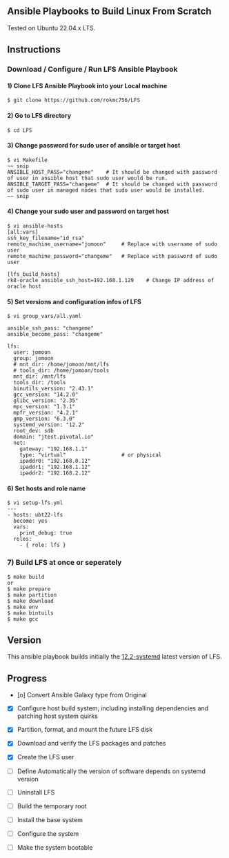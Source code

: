 ## Ansible Playbooks to Build Linux From Scratch
Tested on Ubuntu 22.04.x LTS.

## Instructions
### Download / Configure / Run LFS Ansible Playbook
#### 1) Clone LFS Ansible Playbook into your Local machine
```
$ git clone https://github.com/rokmc756/LFS
```
#### 2) Go to LFS directory
```
$ cd LFS
```
#### 3) Change password for sudo user of ansible or target host
```
$ vi Makefile
~~ snip
ANSIBLE_HOST_PASS="changeme"    # It should be changed with password of user in ansible host that sudo user would be run.
ANSIBLE_TARGET_PASS="changeme"  # It should be changed with password of sudo user in managed nodes that sudo user would be installed.
~~ snip
```
#### 4) Change your sudo user and password on target host
```
$ vi ansible-hosts
[all:vars]
ssh_key_filename="id_rsa"
remote_machine_username="jomoon"     # Replace with username of sudo user
remote_machine_password="changeme"   # Replace with password of sudo user

[lfs_build_hosts]
rk8-oracle ansible_ssh_host=192.168.1.129    # Change IP address of oracle host
```
#### 5) Set versions and configuration infos of LFS
```
$ vi group_vars/all.yaml

ansible_ssh_pass: "changeme"
ansible_become_pass: "changeme"

lfs:
  user: jomoon
  group: jomoon
  # mnt_dir: /home/jomoon/mnt/lfs
  # tools_dir: /home/jomoon/tools
  mnt_dir: /mnt/lfs
  tools_dir: /tools
  binutils_version: "2.43.1"
  gcc_version: "14.2.0"
  glibc_version: "2.35"
  mpc_version: "1.3.1"
  mpfr_version: "4.2.1"
  gmp_version: "6.3.0"
  systemd_version: "12.2"
  root_dev: sdb
  domain: "jtest.pivotal.io"
  net:
    gateway: "192.168.1.1"
    type: "virtual"                  # or physical
    ipaddr0: "192.168.0.12"
    ipaddr1: "192.168.1.12"
    ipaddr2: "192.168.2.12"
```
#### 6) Set hosts and role name
```
$ vi setup-lfs.yml
---
- hosts: ubt22-lfs
  become: yes
  vars:
    print_debug: true
  roles:
    - { role: lfs }
```

### 7) Build LFS at once or seperately
```
$ make build
or
$ make prepare
$ make partition
$ make download
$ make env
$ make bintuils
$ make gcc
```

## Version
This ansible playbook builds initially the [12.2-systemd](http://www.linuxfromscratch.org/lfs/view/12.2-systemd/) latest version of LFS.

## Progress
- [o] Convert Ansible Galaxy type from Original
- [x] Configure host build system, including installing dependencies and patching host system quirks
- [x] Partition, format, and mount the future LFS disk
- [x] Download and verify the LFS packages and patches
- [x] Create the LFS user
- [ ] Define Automatically the version of software depends on systemd version
- [ ] Uninstall LFS
- [ ] Build the temporary root
- [ ] Install the base system
- [ ] Configure the system
- [ ] Make the system bootable

